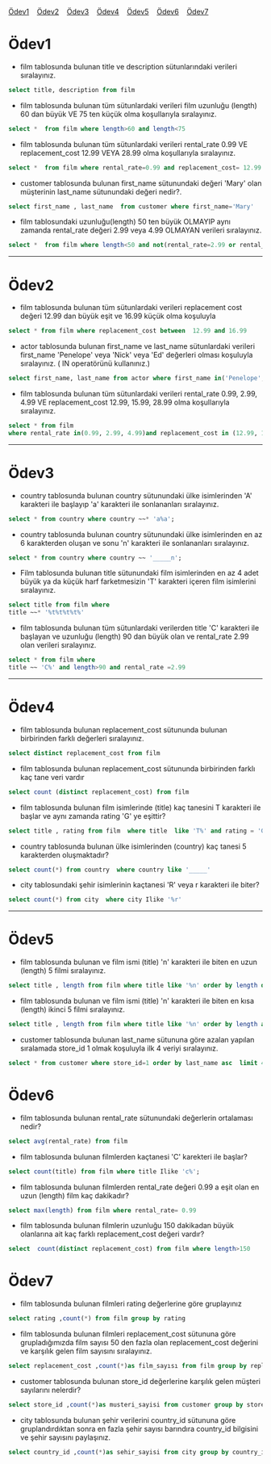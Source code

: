 [Ödev1](#Ödev1)
<a name="Ödev1">&nbsp;&nbsp;
[Ödev2](#Ödev2)
<a name="Ödev2"></a>&nbsp;&nbsp;
[Ödev3](#Ödev3)
<a name="Ödev3"></a>&nbsp;&nbsp;
[Ödev4](#Ödev4)
<a name="Ödev4"></a>&nbsp;&nbsp;
[Ödev5](#Ödev5)
<a name="Ödev5"></a>&nbsp;&nbsp;
[Ödev6](#Ödev6)
<a name="Ödev6"></a>&nbsp;&nbsp;
[Ödev7](#Ödev7)
<a name="Ödev7"></a>&nbsp;&nbsp;
  
  
# Ödev1

* film tablosunda bulunan title ve description sütunlarındaki verileri sıralayınız.

```sql
select title, description from film 
```

- film tablosunda bulunan tüm sütunlardaki verileri film uzunluğu (length) 60 dan büyük VE 75 ten küçük olma koşullarıyla sıralayınız.


```sql
select *  from film where length>60 and length<75
```

- film tablosunda bulunan tüm sütunlardaki verileri rental_rate 0.99 VE replacement_cost 12.99 VEYA 28.99 olma koşullarıyla sıralayınız.


```sql
select *  from film where rental_rate=0.99 and replacement_cost= 12.99 or replacement_cost=28.99
```


- customer tablosunda bulunan first_name sütunundaki değeri 'Mary' olan müşterinin last_name sütunundaki değeri nedir?.

```sql
select first_name , last_name  from customer where first_name='Mary'
```

- film tablosundaki uzunluğu(length) 50 ten büyük OLMAYIP aynı zamanda rental_rate değeri 2.99 veya 4.99 OLMAYAN verileri sıralayınız. 

```sql
select *  from film where length<50 and not(rental_rate=2.99 or rental_rate=4.99)
```
-------------------------------------------------------------------------------------------


# Ödev2

* film tablosunda bulunan tüm sütunlardaki verileri replacement cost değeri 12.99 dan büyük eşit ve 16.99 küçük olma koşuluyla

```sql
select * from film where replacement_cost between  12.99 and 16.99
```

*  actor tablosunda bulunan first_name ve last_name sütunlardaki verileri first_name 'Penelope' veya 'Nick' veya 'Ed' değerleri olması koşuluyla sıralayınız. ( IN operatörünü kullanınız.)

```sql
select first_name, last_name from actor where first_name in('Penelope','Nick','Ed')
```

*   film tablosunda bulunan tüm sütunlardaki verileri rental_rate 0.99, 2.99, 4.99 VE replacement_cost 12.99, 15.99, 28.99 olma koşullarıyla sıralayınız.

```sql
select * from film
where rental_rate in(0.99, 2.99, 4.99)and replacement_cost in (12.99, 15.99, 28.99)
```
-------------------------------------------------------------------------------------------


# Ödev3

* country tablosunda bulunan country sütunundaki ülke isimlerinden 'A' karakteri ile başlayıp 'a' karakteri ile sonlananları sıralayınız.

```sql
select * from country where country ~~* 'a%a';
```

* country tablosunda bulunan country sütunundaki ülke isimlerinden en az 6 karakterden oluşan ve sonu 'n' karakteri ile sonlananları sıralayınız.

```sql
select * from country where country ~~ '_____n';
```

*  Film tablosunda bulunan title sütunundaki film isimlerinden en az 4 adet büyük ya da küçük harf farketmesizin 'T' karakteri içeren film isimlerini sıralayınız.

```sql
select title from film where  
title ~~* '%t%t%t%t%'
```


* film tablosunda bulunan tüm sütunlardaki verilerden title 'C' karakteri ile başlayan ve uzunluğu (length) 90 dan büyük olan ve rental_rate 2.99
olan verileri sıralayınız.

```sql
select * from film where  
title ~~ 'C%' and length>90 and rental_rate =2.99

```

-------------------------------------------------------------------------------------------


# Ödev4

* film tablosunda bulunan replacement_cost sütununda bulunan birbirinden farklı değerleri sıralayınız.

```sql
select distinct replacement_cost from film 
```

* film tablosunda bulunan replacement_cost sütununda birbirinden farklı kaç tane veri vardır

```sql
select count (distinct replacement_cost) from film 
```

*  film tablosunda bulunan film isimlerinde (title) kaç tanesini T karakteri ile başlar ve aynı zamanda rating 'G' ye eşittir?

```sql
select title , rating from film  where title  like 'T%' and rating = 'G'
```


* country tablosunda bulunan ülke isimlerinden (country) kaç tanesi 5 karakterden oluşmaktadır?

```sql
select count(*) from country  where country like '_____' 

```


* city tablosundaki şehir isimlerinin kaçtanesi 'R' veya r karakteri ile biter?

```sql
select count(*) from city  where city Ilike '%r' 

```

-------------------------------------------------------------------------------------------


# Ödev5

* film tablosunda bulunan ve film ismi (title) 'n' karakteri ile biten en uzun (length) 5 filmi sıralayınız.

```sql
select title , length from film where title like '%n' order by length desc limit 5
```

* film tablosunda bulunan ve film ismi (title) 'n' karakteri ile biten en kısa (length) ikinci 5 filmi sıralayınız.

```sql
select title , length from film where title like '%n' order by length asc limit 5
```

*  customer tablosunda bulunan last_name sütununa göre azalan yapılan sıralamada store_id 1 olmak koşuluyla ilk 4 veriyi sıralayınız.

```sql
select * from customer where store_id=1 order by last_name asc  limit 4
```

  
  # Ödev6

* film tablosunda bulunan rental_rate sütunundaki değerlerin ortalaması nedir?

```sql
select avg(rental_rate) from film

```

* film tablosunda bulunan filmlerden kaçtanesi 'C' karekteri ile başlar?

```sql
select count(title) from film where title Ilike 'c%';
```

*  film tablosunda bulunan filmlerden rental_rate değeri 0.99 a eşit olan en uzun (length) film kaç dakikadır?

```sql
select max(length) from film where rental_rate= 0.99
```
  
  *  film tablosunda bulunan filmlerin uzunluğu 150 dakikadan büyük olanlarına ait kaç farklı replacement_cost değeri vardır?

```sql
select  count(distinct replacement_cost) from film where length>150

```

  
 
# Ödev7

* film tablosunda bulunan filmleri rating değerlerine göre gruplayınız

```sql
select rating ,count(*) from film group by rating
```

*  film tablosunda bulunan filmleri replacement_cost sütununa göre grupladığımızda film sayısı 50 den fazla olan replacement_cost değerini ve karşılık gelen film sayısını sıralayınız.

```sql
select replacement_cost ,count(*)as film_sayısı from film group by replacement_cost having count(*)>50
```
 
  
* customer tablosunda bulunan store_id değerlerine karşılık gelen müşteri sayılarını nelerdir?

```sql
select store_id ,count(*)as musteri_sayisi from customer group by store_id
```
  
  
 * city tablosunda bulunan şehir verilerini country_id sütununa göre gruplandırdıktan sonra en fazla şehir sayısı barındıra country_id bilgisini ve şehir sayısını paylaşınız.

```sql
select country_id ,count(*)as sehir_sayisi from city group by country_id order by count(*) desc limit 1
```


